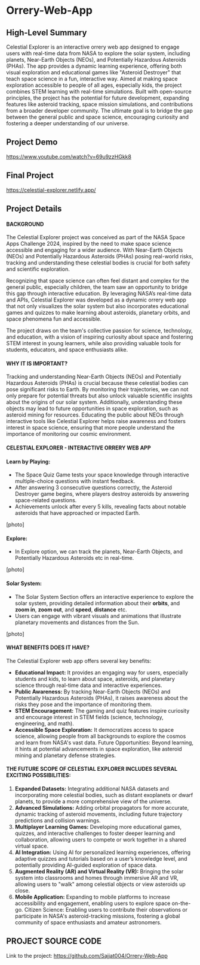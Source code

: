 
# **Orrery-Web-App**
## High-Level Summary
Celestial Explorer is an interactive orrery web app designed to engage users with real-time data from NASA to explore the solar system, including planets, Near-Earth Objects (NEOs), and Potentially Hazardous Asteroids (PHAs). The app provides a dynamic learning experience, offering both visual exploration and educational games like "Asteroid Destroyer" that teach space science in a fun, interactive way. Aimed at making space exploration accessible to people of all ages, especially kids, the project combines STEM learning with real-time simulations. Built with open-source principles, the project has the potential for future development, expanding features like asteroid tracking, space mission simulations, and contributions from a broader developer community. The ultimate goal is to bridge the gap between the general public and space science, encouraging curiosity and fostering a deeper understanding of our universe.

## Project Demo
https://www.youtube.com/watch?v=69u9zzHGkk8

## Final Project
https://celestial-explorer.netlify.app/

## Project Details

#### **BACKGROUND**

The Celestial Explorer project was conceived as part of the NASA Space Apps Challenge 2024, inspired by the need to make space science accessible and engaging for a wider audience. With Near-Earth Objects (NEOs) and Potentially Hazardous Asteroids (PHAs) posing real-world risks, tracking and understanding these celestial bodies is crucial for both safety and scientific exploration.

Recognizing that space science can often feel distant and complex for the general public, especially children, the team saw an opportunity to bridge this gap through interactive education. By leveraging NASA’s real-time data and APIs, Celestial Explorer was developed as a dynamic orrery web app that not only visualizes the solar system but also incorporates educational games and quizzes to make learning about asteroids, planetary orbits, and space phenomena fun and accessible.

The project draws on the team's collective passion for science, technology, and education, with a vision of inspiring curiosity about space and fostering STEM interest in young learners, while also providing valuable tools for students, educators, and space enthusiasts alike.

#### **WHY IT IS IMPORTANT?**
Tracking and understanding Near-Earth Objects (NEOs) and Potentially Hazardous Asteroids (PHAs) is crucial because these celestial bodies can pose significant risks to Earth. By monitoring their trajectories, we can not only prepare for potential threats but also unlock valuable scientific insights about the origins of our solar system. Additionally, understanding these objects may lead to future opportunities in space exploration, such as asteroid mining for resources. Educating the public about NEOs through interactive tools like Celestial Explorer helps raise awareness and fosters interest in space science, ensuring that more people understand the importance of monitoring our cosmic environment.

#### **CELESTIAL EXPLORER - INTERACTIVE ORRERY WEB APP**

#### Learn by Playing:

- The Space Quiz Game tests your space knowledge through interactive multiple-choice questions with instant feedback. 
- After answering 3 consecutive questions correctly, the Asteroid Destroyer game begins, where players destroy asteroids by answering space-related questions. 
- Achievements unlock after every 5 kills, revealing facts about notable asteroids that have approached or impacted Earth.

[photo]

#### Explore:

- In Explore option, we can track the planets, Near-Earth Objects, and Potentially Hazardous Asteroids etc in  real-time.

[photo]

#### Solar System:

- The Solar System Section offers an interactive experience to explore the solar system, providing detailed information about their **orbits**, and **zoom in**, **zoom out**, and **speed**, **distance** etc.
- Users can engage with vibrant visuals and animations that illustrate planetary movements and distances from the Sun.

[photo]

#### **WHAT BENEFITS DOES IT HAVE?**

The Celestial Explorer web app offers several key benefits:

- **Educational Impact:** It provides an engaging way for users, especially students and kids, to learn about space, asteroids, and planetary science through real-time data and interactive experiences.
- **Public Awareness:** By tracking Near-Earth Objects (NEOs) and Potentially Hazardous Asteroids (PHAs), it raises awareness about the risks they pose and the importance of monitoring them.
- **STEM Encouragement:** The gaming and quiz features inspire curiosity and encourage interest in STEM fields (science, technology, engineering, and math).
- **Accessible Space Exploration:** It democratizes access to space science, allowing people from all backgrounds to explore the cosmos and learn from NASA's vast data.
Future Opportunities: Beyond learning, it hints at potential advancements in space exploration, like asteroid mining and planetary defense strategies.

#### **THE FUTURE SCOPE OF CELESTIAL EXPLORER INCLUDES SEVERAL EXCITING POSSIBILITIES:**

1. **Expanded Datasets:** Integrating additional NASA datasets and incorporating more celestial bodies, such as distant exoplanets or dwarf planets, to provide a more comprehensive view of the universe.
2. **Advanced Simulations:** Adding orbital propagators for more accurate, dynamic tracking of asteroid movements, including future trajectory predictions and collision warnings.
3. **Multiplayer Learning Games:** Developing more educational games, quizzes, and interactive challenges to foster deeper learning and collaboration, allowing users to compete or work together in a shared virtual space.
4. **AI Integration:** Using AI for personalized learning experiences, offering adaptive quizzes and tutorials based on a user’s knowledge level, and potentially providing AI-guided exploration of space data.
5. **Augmented Reality (AR) and Virtual Reality (VR):** Bringing the solar system into classrooms and homes through immersive AR and VR, allowing users to "walk" among celestial objects or view asteroids up close.
6. **Mobile Application:** Expanding to mobile platforms to increase accessibility and engagement, enabling users to explore space on-the-go.
Citizen Science: Enabling users to contribute their observations or participate in NASA's asteroid-tracking missions, fostering a global community of space enthusiasts and amateur astronomers.

## PROJECT SOURCE CODE
Link to the project: https://github.com/Sajjat004/Orrery-Web-App
